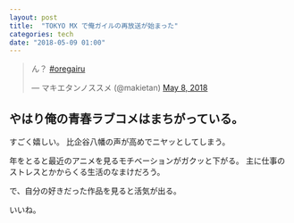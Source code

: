 ```yaml
---
layout: post
title:  "TOKYO MX で俺ガイルの再放送が始まった"
categories: tech
date: "2018-05-09 01:00"
---
```


<blockquote class="twitter-tweet  tw-align-center" data-partner="tweetdeck"><p lang="ja" dir="ltr">ん？ <a href="https://twitter.com/hashtag/oregairu?src=hash&amp;ref_src=twsrc%5Etfw">#oregairu</a></p>&mdash; マキエタンノススメ (@makietan) <a href="https://twitter.com/makietan/status/993887430267752449?ref_src=twsrc%5Etfw">May 8, 2018</a></blockquote>
<script async src="https://platform.twitter.com/widgets.js" charset="utf-8"></script>

## やはり俺の青春ラブコメはまちがっている。

すごく嬉しい。
比企谷八幡の声が高めでニヤッとしてしまう。

年をとると最近のアニメを見るモチベーションがガクッと下がる。
主に仕事のストレスとかからくる生活のなまけだろう。

で、自分の好きだった作品を見ると活気が出る。

いいね。
